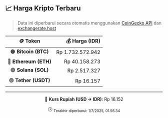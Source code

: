 

<!-- HARGA_KRIPTO -->
## 📈 Harga Kripto Terbaru

> Data ini diperbarui secara otomatis menggunakan [CoinGecko API](https://www.coingecko.com/) dan [exchangerate.host](https://exchangerate.host/)

<div align="center">

| 🪙 Token | 💰 Harga (IDR) |
|:------:|---------------:|
| 🟠 **Bitcoin (BTC)**   | Rp 1.732.572.942 |
| 🔵 **Ethereum (ETH)**  | Rp 40.158.273 |
| 🟣 **Solana (SOL)**    | Rp 2.517.327 |
| 🟢 **Tether (USDT)**   | Rp 16.157 |

---

💱 **Kurs Rupiah (USD → IDR)**: Rp 16.152

🕒 <sub>Terakhir diperbarui: 1/7/2025, 01.56.34</sub>

</div>
<!-- /HARGA_KRIPTO -->
